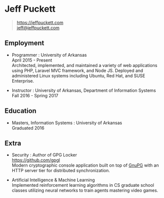 # Jeff Puckett

> https://jeffpuckett.com  
> jeff@jeffpuckett.com  

## Employment

* Programmer : University of Arkansas  
    April 2015 - Present  
    Architected, implemented, and maintained a variety of web applications using
    PHP, Laravel MVC framework, and Node JS. Deployed and administered Linux
    systems including Ubuntu, Red Hat, and SUSE Enterprise.

* Instructor : University of Arkansas, Department of Information Systems  
    Fall 2016 - Spring 2017

## Education

* Masters, Information Systems : University of Arkansas  
    Graduated 2016

## Extra

* Security : Author of GPG Locker  
    https://github.com/gpgl  
    Modern cryptographic console application built on top of [GnuPG][1]
    with an HTTP server tier for distributed synchronization.

* Artificial Intelligence & Machine Learning  
    Implemented reinforcement learning algorithms in CS graduate school classes
    utilizing neural networks to train agents mastering video games.

[1]:https://www.gnupg.org/
